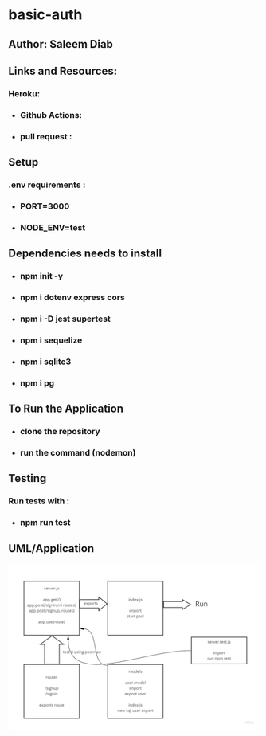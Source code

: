 # basic-auth

## Author: Saleem Diab

## Links and Resources:
 ### Heroku:



* ### Github Actions:



* ### pull request :




## Setup 
### .env requirements :
* ### PORT=3000
* ### NODE_ENV=test



## Dependencies needs to install
* ### npm init -y
* ### npm i dotenv express cors 
* ### npm i -D jest supertest 
* ### npm i sequelize 
* ### npm i sqlite3
* ### npm i pg

## To Run the Application
* ### clone the repository
* ### run the command (nodemon)

 ## Testing

### Run tests with :
 * ### npm run test

## UML/Application
![img](./images/lab06.jpg)

